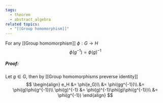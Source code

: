 ```yaml
---
tags:
  - theorem
  - abstract_algebra
related topics:
  - "[[Group homomorphism]]"
---
```

For any [[Group homomorphism]] $\phi:G\to H$$$
	\phi(g^{-1})=\phi(g)^{-1}
$$
##### Proof:
Let $g\in G$, then by [[Group homomorphisms preverse identity]]$$
\begin{align}
	e_H &= \phi(e_G)\\
	&= \phi(gg^{-1})\\
	&= \phi(g)\phi(g^{-1})\\
	\phi(g)^{-1} &= \phi(g)^{-1}\phi(g)\phi(g^{-1})\\
	&= \phi(g^{-1})
\end{align}
$$